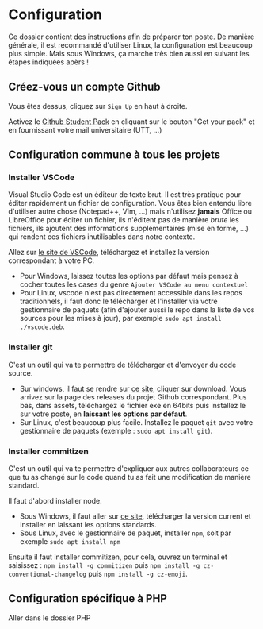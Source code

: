 # Configuration

Ce dossier contient des instructions afin de préparer ton poste. De manière générale, il est recommandé d'utiliser Linux, la configuration est beaucoup plus simple. Mais sous Windows, ça marche très bien aussi en suivant les étapes indiquées apèrs !

## Créez-vous un compte Github

Vous êtes dessus, cliquez sur `Sign Up` en haut à droite.

Activez le [Github Student Pack](https://education.github.com/pack) en cliquant sur le bouton "Get your pack" et en fournissant votre mail universitaire (UTT, ...)

## Configuration commune à tous les projets

### Installer VSCode

Visual Studio Code est un éditeur de texte brut. Il est très pratique pour éditer rapidement un fichier de configuration. Vous êtes bien entendu libre d'utiliser autre chose (Notepad++, Vim, ...) mais n'utilisez **jamais** Office ou LibreOffice pour éditer un fichier, ils n'éditent pas de manière *brute* les fichiers, ils ajoutent des informations supplémentaires (mise en forme, ...) qui rendent ces fichiers inutilisables dans notre contexte.

Allez sur [le site de VSCode](https://code.visualstudio.com/), téléchargez et installez la version correspondant à votre PC.
* Pour Windows, laissez toutes les options par défaut mais pensez à cocher toutes les cases du genre `Ajouter VSCode au menu contextuel`
* Pour Linux, vscode n'est pas directement accessible dans les repos traditionnels, il faut donc le télécharger et l'installer via votre gestionnaire de paquets (afin d'ajouter aussi le repo dans la liste de vos sources pour les mises à jour), par exemple `sudo apt install ./vscode.deb`.

### Installer git

C'est un outil qui va te permettre de télécharger et d'envoyer du code source.

* Sur windows, il faut se rendre sur [ce site](https://gitforwindows.org/), cliquer sur download. Vous arrivez sur la page des releases du projet Github correspondant. Plus bas, dans assets, téléchargez le fichier exe en 64bits puis installez le sur votre poste, en **laissant les options par défaut**.
* Sur Linux, c'est beaucoup plus facile. Installez le paquet `git` avec votre gestionnaire de paquets (exemple : `sudo apt install git`).

### Installer commitizen

C'est un outil qui va te permettre d'expliquer aux autres collaborateurs ce que tu as changé sur le code quand tu as fait une modification de manière standard.

Il faut d'abord installer node.
* Sous Windows, il faut aller sur [ce site](https://nodejs.org/en/), télécharger la version current et installer en laissant les options standards.
* Sous Linux, avec le gestionnaire de paquet, installer `npm`, soit par exemple `sudo apt install npm`

Ensuite il faut installer commitizen, pour cela, ouvrez un terminal et saisissez : `npm install -g commitizen` puis `npm install -g cz-conventional-changelog` puis `npm install -g cz-emoji`.

## Configuration spécifique à PHP

Aller dans le dossier PHP